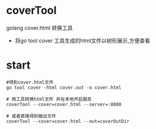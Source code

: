# coverTool 
golang cover.html 转换工具
* 将go tool cover 工具生成的html文件以树形展示,方便查看

# start
```shell
#得到cover.html文件
go tool cover -html cover.out -o cover.html

# 用工具转换html文件 并在本地开启服务
coverTool --cover=cover.html --server=:8080 

# 或者直接得到输出文件
coverTool --cover=cover.html --out=coverOutDir 
```
